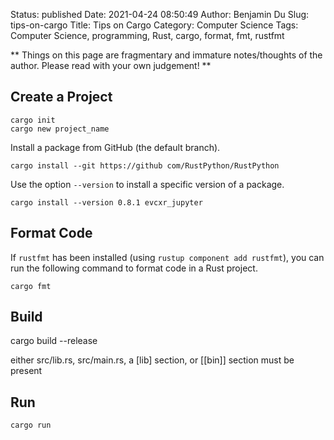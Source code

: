 Status: published
Date: 2021-04-24 08:50:49
Author: Benjamin Du
Slug: tips-on-cargo
Title: Tips on Cargo
Category: Computer Science
Tags: Computer Science, programming, Rust, cargo, format, fmt, rustfmt

**
Things on this page are fragmentary and immature notes/thoughts of the author.
Please read with your own judgement!
**


## Create a Project

    cargo init
    cargo new project_name

Install a package from GitHub (the default branch).

    cargo install --git https://github com/RustPython/RustPython
    
Use the option `--version` to install a specific version of a package.

    cargo install --version 0.8.1 evcxr_jupyter

## Format Code

If `rustfmt` has been installed (using `rustup component add rustfmt`),
you can run the following command to format code in a Rust project.

    cargo fmt 

## Build 

cargo build --release


either src/lib.rs, src/main.rs, a [lib] section, or [[bin]] section must be present


## Run 
    cargo run